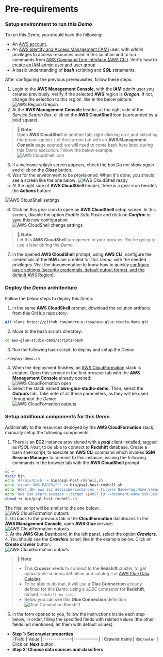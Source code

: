 # Pre-requirements

### Setup environment to run this *Demo*

To run this *Demo*, you should have the following:
- An [AWS account](https://portal.aws.amazon.com/gp/aws/developer/registration/index.html?nc2=h_ct&src=header_signup).
- An [AWS Identity and Access Management (IAM)](https://aws.amazon.com/iam/) user, with *admin* privileges to access resources used in this solution and to run commands from [AWS Command Line Interface (AWS CLI)](https://docs.aws.amazon.com/cli/latest/userguide/cli-chap-welcome.html). Verify how to [create an IAM admin user and user group](https://docs.aws.amazon.com/IAM/latest/UserGuide/getting-started_create-admin-group.html).
- A basic understanding of ***bash*** scripting and ***SQL*** statements.

After configuring the previous prerequisites, follow these steps:

1. Login to the **AWS Management Console**, with the **IAM** *admin* user you created previously. Verify if the selected **AWS** region is ***Oregon***. If not, change the selection to this region, like in the below picture:
![AWS Region Oregon](/assets/images/02-aws-region-oregon.png)
2. At the **AWS Management Console** header, at the right side of the *Service Search Box*, click on the **AWS CloudShell** icon (surrounded by a bold square).
> :memo: **Note:**    
> Open **AWS CloudShell** in another tab, right clicking on it and selecting the proper option. Let the current tab with an **AWS Management Console** page opened: we will need to come back here later, during this *Demo* execution. Follow the below example:
> ![AWS CloudShell icon](/assets/images/03-aws-cloudshell-icon.png)
3. If a welcome splash screen appears, check the box *Do not show again* and click on the ***Close*** button.
4. Wait for the environment to be provisioned. When it's done, you should see a screen like the one below:
![AWS CloudShell ready](/assets/images/04-aws-cloudshell-ready.png)
5. At the right side of **AWS CloudShell** header, there is a gear icon besides the ***Actions*** button:

![AWS CloudShell settings](/assets/images/05-aws-cloudshell-settings.png)

6. Click on this gear icon to open an **AWS CloudShell** setup screen. In this screen, disable the option *Enable Safe Paste* and click on ***Confirm*** to save this new configuration.   
![AWS CloudShell change settings](/assets/images/06-aws-cloudshell-change-settings.png)

> :memo: **Note:**    
> Let this **AWS CloudShell** tab opened in your browser. You're going to use it later during the *Demo*.
7. In the opened **AWS CloudShell** prompt, using **AWS CLI**, configure the credentials of the **IAM** user created for this *Demo*, with the needed privileges. Visit the documentation to know how to quickly [configure basic settings (security credentials, default output format, and the default AWS Region)](https://docs.aws.amazon.com/cli/latest/userguide/cli-configure-quickstart.html).

### Deploy the *Demo* architecture

Follow the below steps to deploy this *Demo*:
1. In the same **AWS CloudShell** prompt,  download the solution artifacts from this GitHub repository:   
```bash
git clone https://github.com/andre-e-rosa/aws-glue-studio-demo.git
```
2. Move to the bash scripts directory:   
```bash
cd aws-glue-studio-demo/scripts/bash
```   
3. Run the following bash script, to deploy and setup the *Demo*:
```bash
./deploy-demo.sh
```
4. When the deployment finishes, an [AWS CloudFormation](https://aws.amazon.com/cloudformation/) stack is created. Open this service in the first browser tab with the **AWS Management Console** already opened:   
![AWS CloudFormation open](/assets/images/07-aws-cloudformation-open.png)
5. Select the stack named **aws-glue-studio-demo**. Then, select the ***Outputs*** tab. Take note of all these parameters, as they will be used throughout the *Demo*:   
![AWS CloudFormation outputs](/assets/images/08-aws-cloudformation-outputs.png)

### Setup additional components for this *Demo*

Additionally to the resources deployed by the **AWS CloudFormation** stack, manually setup the following components:

1. There is an **EC2** instance provisioned with a ***psql*** client installed, tagged as *PSQL Host*, to be able to connect to **Redshift** database. Create a bash shell script, to execute an **AWS CLI** command which invokes **SSM Session Manager** to connect to this instance, issuing the following commands in the browser tab with the **AWS CloudShell** prompt:
```bash
cd ~
mkdir bin
echo '#!/bin/bash' > bin/psql-host-rmshell.sh
echo 'export AWS_PAGER=""' >> bin/psql-host-rmshell.sh
echo 'HOST_ID=`aws ec2 describe-instances --filters Name=tag:Name,Values="PSQL Host" Name=instance-state-name,Values=running --query "Reservations[*].Instances[*].[InstanceId]" --output text`' >> bin/psql-host-rmshell.sh
echo "aws ssm start-session --target \$HOST_ID --document-name SSM-SessionManagerRunShell-Custom" >> bin/psql-host-rmshell.sh
chmod +x bin/psql-host-rmshell.sh
```
The final script will be similar to the one below:   
![AWS CloudFormation outputs](/assets/images/09-aws-cloudshell-script.png)   
2. Go back to the previous tab in the **CloudFormation** dashboard. In the **AWS Management Console**, open **AWS Glue** service:   
![AWS CloudFormation outputs](/assets/images/10-aws-glue-open.png)   
3. At the **AWS Glue** Dashboard, in the left panel, select the option ***Crawlers***.   
4. You should see the ***Crawlers*** panel, like in the example below. Click on **Create crawler** button:   
![AWS CloudFormation outputs](/assets/images/11-aws-glue-create-crawler.png)   
> :memo: **Note:**    
> - This ***Crawler*** needs to connect to the **Redshift** cluster, to get *nytaxi* table schema definition and catalog it at [AWS Glue Data Catalog](https://docs.aws.amazon.com/glue/latest/dg/components-overview.html#data-catalog-intro).
> - To be able to do that, it will use a **Glue Connection** already defined for this *Demo*, using a *JDBC* connector for **Redshift**, named `redshift-ny-taxi`.
> - Below you can see this **Glue Connection** definition:   
> ![Glue Connection Redshift](/assets/images/12-aws-glue-connection-redshift.png)   
5. In the form opened to you, follow the instructions inside each step below, in order, filling the specified fields with related values (the other fields not mentioned, let them with default values):   
- **Step 1: Set crawler properties**   
| Field        | Value       |
|--------------|-------------|
| Crawler name | `RSCrawler` |
Click on **Next** button.   
- **Step 2: Choose data sources and classifiers**





